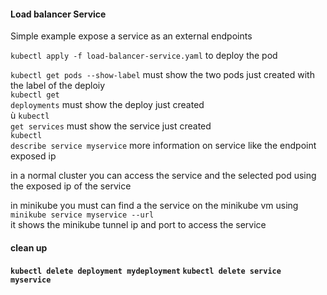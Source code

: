 <h4>Load balancer Service</h4>
Simple example expose a service as an external endpoints 

<code>kubectl apply -f load-balancer-service.yaml</code> to deploy the pod

<code>kubectl get pods --show-label</code> must show the two pods just created with the label of the deploiy<br>
<code>kubectl get deployments</code> must show the deploy just created<br>ù
<code>kubectl get services</code> must show the service just created<br>
<code>kubectl describe service myservice</code> more information on service like the endpoint exposed ip

in a normal cluster you can access the service and the selected pod using the exposed ip of the service

in minikube you must can find a the service on the minikube vm using
<code>minikube service myservice --url</code><br>
it shows the minikube tunnel ip and port to access the service


<h4>clean up<h4>
<code>kubectl delete deployment mydeployment</code>
<code>kubectl delete service myservice</code>